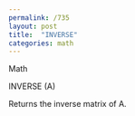 ```yaml
---
permalink: /735
layout: post
title:  "INVERSE"
categories: math
---
```

Math

INVERSE (A)

Returns the inverse matrix of A.

